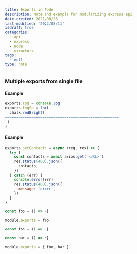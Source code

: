 ```yaml
---
title: Exports in Node
description: Note and example for modularizing express api
date-created: 2021/08/26
last-modified: '2022/08/11'
isdraft: true
categories:
  - api
  - express
  - node
  - structure
tags:
  - null
type: note
---
```


### Multiple exports from single file

#### Example

```javascript
exports.log = console.log
exports.logSp = log(
  chalk.redBright(`
====================================================
`)
)
```

#### Example

```javascript
exports.getContacts = async (req, res) => {
  try {
    const contacts = await axios.get(`<URL>`)
    res.status(400).json({
      contacts,
    })
  } catch (err) {
    console.error(err)
    res.status(400).json({
      message: 'erorr',
    })
  }
}
```

```javascript
const foo = () => {}

module.exports = foo
```

```javascript
const foo = () => {}

const bar = () => {}

module.exports = { foo, bar }
```
